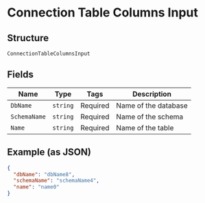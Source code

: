 
# Connection Table Columns Input

## Structure

`ConnectionTableColumnsInput`

## Fields

| Name | Type | Tags | Description |
|  --- | --- | --- | --- |
| `DbName` | `string` | Required | Name of the database |
| `SchemaName` | `string` | Required | Name of the schema |
| `Name` | `string` | Required | Name of the table |

## Example (as JSON)

```json
{
  "dbName": "dbName8",
  "schemaName": "schemaName4",
  "name": "name0"
}
```

